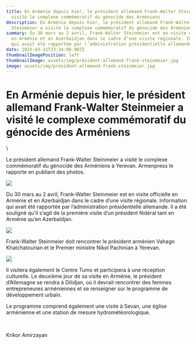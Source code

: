 ```yaml
---
title: En Arménie depuis hier, le président allemand Frank-Walter Steinmeier a
  visité le complexe commémoratif du génocide des Arméniens
description: En Arménie depuis hier, le président allemand Frank-Walter
  Steinmeier a visité le complexe commémoratif du génocide des Arméniens
summary: Du 30 mars au 2 avril, Frank-Walter Steinmeier est en visite officielle
  en Arménie et en Azerbaïdjan dans le cadre d’une visite régionale. Information
  qui avait été rapportée par l’administration présidentielle allemande.
date: 2025-03-31T23:34:00.907Z
thumbnailImagePosition: left
thumbnailImage: assets/img/président-allemand-frank-steinmeier.jpg
image: assets/img/président-allemand-frank-steinmeier.jpg
---
```

<!--StartFragment-->

# En Arménie depuis hier, le président allemand Frank-Walter Steinmeier a visité le complexe commémoratif du génocide des Arméniens

<!--EndFragment-->\
<!--StartFragment-->

Le président allemand Frank-Walter Steinmeier a visité le complexe commémoratif du génocide des Arméniens à Yerevan. Armenpress le rapporte en publiant des photos.

![](https://www.armenews.com/wp-content/uploads/2025/03/544A-2-300x200.jpg)

Du 30 mars au 2 avril, Frank-Walter Steinmeier est en visite officielle en Arménie et en Azerbaïdjan dans le cadre d’une visite régionale. Information qui avait été rapportée par l’administration présidentielle allemande. Il a été souligné qu’il s’agit de la première visite d’un président fédéral tant en Arménie qu’en Azerbaïdjan.

![](https://www.armenews.com/wp-content/uploads/2025/03/544B-2-300x200.jpg)

Frank-Walter Steinmeier doit rencontrer le président arménien Vahagn Khatchatourian et le Premier ministre Nikol Pachinian à Yerevan.

![](https://www.armenews.com/wp-content/uploads/2025/03/544C-2-300x200.jpg)

Il visitera également le Centre Tumo et participera à une réception culturelle. Le deuxième jour de sa visite en Arménie, le président d’Allemagne se rendra à Dilidjan, où il devrait rencontrer des femmes entrepreneures arméniennes et se renseigner sur le programme de développement urbain.

Le programme comprend également une visite à Sevan, une église arménienne et une station de mesure hydrométéorologique.

 

Krikor Amirzayan

 

<!--EndFragment-->